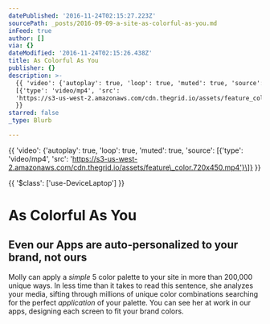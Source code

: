 ```yaml
---
datePublished: '2016-11-24T02:15:27.223Z'
sourcePath: _posts/2016-09-09-a-site-as-colorful-as-you.md
inFeed: true
author: []
via: {}
dateModified: '2016-11-24T02:15:26.438Z'
title: As Colorful As You
publisher: {}
description: >-
  {{ 'video': {'autoplay': true, 'loop': true, 'muted': true, 'source':
  [{'type': 'video/mp4', 'src':
  'https://s3-us-west-2.amazonaws.com/cdn.thegrid.io/assets/feature_color.720x450.mp4'}]}
  }}
starred: false
_type: Blurb

---
```

{{ 'video': {'autoplay': true, 'loop': true, 'muted': true, 'source': \[{'type': 'video/mp4', 'src': 'https://s3-us-west-2.amazonaws.com/cdn.thegrid.io/assets/feature\_color.720x450.mp4'}\]} }}

{{ '$class': \['use-DeviceLaptop'\] }}

# As Colorful As You

## Even our Apps are auto-personalized to your brand, not ours

Molly can apply a _simple_ 5 color palette to your site in more than 200,000 unique ways. In less time than it takes to read this sentence, she analyzes your media, sifting through millions of unique color combinations searching for the perfect _application_ of your palette. You can see her at work in our apps, designing each screen to fit your brand colors.